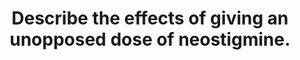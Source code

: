 ---
title: "Describe the effects of giving an unopposed dose of neostigmine."
entityType: SAQ
exam: PEX
college: ANZCA
year: 2016
sitting: B
question: 10
passRate: 28
EC_expectedDomains:
- "This was a question of two parts."
- "It was possible to pass the question with only information about the muscarinic receptor effects, but it required a high level of detail to do this."
EC_extraCredit:
- "Good candidates were able to explain how neostigmine works, why neostigmine is given, when it is appropriate to give neostigmine, discuss the effects at both the nicotinic and muscarinic receptors and apply clinical relevance to both."
- "Extra marks were awarded for applying clinical relevance to the question, particularly if candidates explained why an antimuscarinic medication is usually co-administered when neostigmine is used to reverse non-depolarising muscle blockade."
EC_errorsCommon:
- "The majority of candidates answered this question as a ‘side-effects of neostigmine’ question, but did not include any information about the effects of neostigmine at the nicotinic receptors."
- "Outside of bradycardia, the cardiac effects were generally poorly-covered."
- "Non-specific comments such as “urination” did not attract marks, whereas a point such as “increases ureteric peristalsis may lead to urination” did."
---